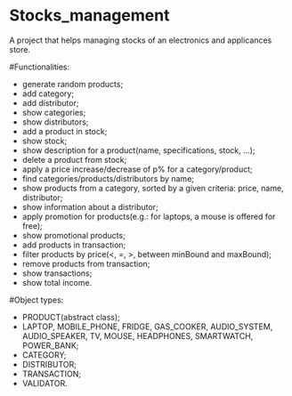 # Stocks_management
A project that helps managing stocks of an electronics and applicances store.

#Functionalities:
- generate random products;
- add category;
- add distributor;
- show categories;
- show distributors;
- add a product in stock;
- show stock;
- show description for a product(name, specifications, stock, ...);
- delete a product from stock;
- apply a price increase/decrease of p% for a category/product;
- find categories/products/distributors by name;
- show products from a category, sorted by a given criteria: price, name, distributor;
- show information about a distributor;
- apply promotion for products(e.g.: for laptops, a mouse is offered for free);
- show promotional products;
- add products in transaction;
- filter products by price(<, =, >, between minBound and maxBound);
- remove products from transaction;
- show transactions;
- show total income.

#Object types:
- PRODUCT(abstract class);
- LAPTOP, MOBILE_PHONE, FRIDGE, GAS_COOKER, AUDIO_SYSTEM, AUDIO_SPEAKER, TV, MOUSE, HEADPHONES, SMARTWATCH, POWER_BANK;
- CATEGORY;
- DISTRIBUTOR;
- TRANSACTION;
- VALIDATOR.
